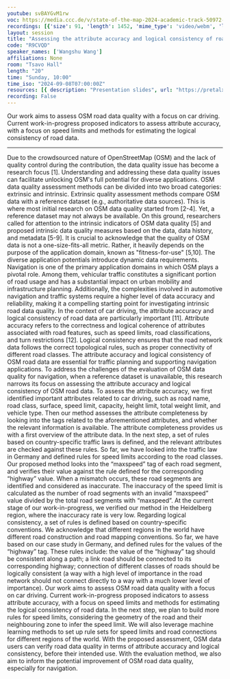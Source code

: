 ```yaml
---
youtube: svBAYGvM1rw
voc: https://media.ccc.de/v/state-of-the-map-2024-academic-track-50972-assessing-the-attribute-accuracy-and-logical-consistency-of-road-data-in-openstreetmap
recordings: [{'size': 91, 'length': 1452, 'mime_type': 'video/webm', 'language': 'eng', 'filename': 'sotm2024-50972-eng-Assessing_the_attribute_accuracy_and_logical_consistency_of_road_data_in_OpenStreetMap_webm-hd.webm', 'state': 'new', 'folder': 'webm-hd', 'high_quality': True, 'width': 1920, 'height': 1080, 'updated_at': '2024-11-27T19:41:33.861+01:00', 'recording_url': 'https://cdn.media.ccc.de/events/sotm/2024/webm-hd/sotm2024-50972-eng-Assessing_the_attribute_accuracy_and_logical_consistency_of_road_data_in_OpenStreetMap_webm-hd.webm', 'url': 'https://api.media.ccc.de/public/recordings/82004', 'event_url': 'https://api.media.ccc.de/public/events/f439ff30-da53-5e46-8365-83554188e70c', 'conference_url': 'https://api.media.ccc.de/public/conferences/sotm2024'}, {'size': 46, 'length': 1452, 'mime_type': 'video/webm', 'language': 'eng', 'filename': 'sotm2024-50972-eng-Assessing_the_attribute_accuracy_and_logical_consistency_of_road_data_in_OpenStreetMap_webm-sd.webm', 'state': 'new', 'folder': 'webm-sd', 'high_quality': False, 'width': 720, 'height': 576, 'updated_at': '2024-11-27T19:28:15.631+01:00', 'recording_url': 'https://cdn.media.ccc.de/events/sotm/2024/webm-sd/sotm2024-50972-eng-Assessing_the_attribute_accuracy_and_logical_consistency_of_road_data_in_OpenStreetMap_webm-sd.webm', 'url': 'https://api.media.ccc.de/public/recordings/82000', 'event_url': 'https://api.media.ccc.de/public/events/f439ff30-da53-5e46-8365-83554188e70c', 'conference_url': 'https://api.media.ccc.de/public/conferences/sotm2024'}, {'size': 22, 'length': 1452, 'mime_type': 'audio/mpeg', 'language': 'eng', 'filename': 'sotm2024-50972-eng-Assessing_the_attribute_accuracy_and_logical_consistency_of_road_data_in_OpenStreetMap_mp3.mp3', 'state': 'new', 'folder': 'mp3', 'high_quality': False, 'width': 0, 'height': 0, 'updated_at': '2024-11-27T19:19:29.978+01:00', 'recording_url': 'https://cdn.media.ccc.de/events/sotm/2024/mp3/sotm2024-50972-eng-Assessing_the_attribute_accuracy_and_logical_consistency_of_road_data_in_OpenStreetMap_mp3.mp3', 'url': 'https://api.media.ccc.de/public/recordings/81998', 'event_url': 'https://api.media.ccc.de/public/events/f439ff30-da53-5e46-8365-83554188e70c', 'conference_url': 'https://api.media.ccc.de/public/conferences/sotm2024'}, {'size': 33, 'length': 1452, 'mime_type': 'video/mp4', 'language': 'eng', 'filename': 'sotm2024-50972-eng-Assessing_the_attribute_accuracy_and_logical_consistency_of_road_data_in_OpenStreetMap_sd.mp4', 'state': 'new', 'folder': 'h264-sd', 'high_quality': False, 'width': 720, 'height': 576, 'updated_at': '2024-11-27T19:19:26.250+01:00', 'recording_url': 'https://cdn.media.ccc.de/events/sotm/2024/h264-sd/sotm2024-50972-eng-Assessing_the_attribute_accuracy_and_logical_consistency_of_road_data_in_OpenStreetMap_sd.mp4', 'url': 'https://api.media.ccc.de/public/recordings/81997', 'event_url': 'https://api.media.ccc.de/public/events/f439ff30-da53-5e46-8365-83554188e70c', 'conference_url': 'https://api.media.ccc.de/public/conferences/sotm2024'}, {'size': 71, 'length': 1452, 'mime_type': 'video/mp4', 'language': 'eng', 'filename': 'sotm2024-50972-eng-Assessing_the_attribute_accuracy_and_logical_consistency_of_road_data_in_OpenStreetMap_hd.mp4', 'state': 'new', 'folder': 'h264-hd', 'high_quality': True, 'width': 1920, 'height': 1080, 'updated_at': '2024-11-27T19:15:44.213+01:00', 'recording_url': 'https://cdn.media.ccc.de/events/sotm/2024/h264-hd/sotm2024-50972-eng-Assessing_the_attribute_accuracy_and_logical_consistency_of_road_data_in_OpenStreetMap_hd.mp4', 'url': 'https://api.media.ccc.de/public/recordings/81992', 'event_url': 'https://api.media.ccc.de/public/events/f439ff30-da53-5e46-8365-83554188e70c', 'conference_url': 'https://api.media.ccc.de/public/conferences/sotm2024'}]
layout: session
title: "Assessing the attribute accuracy and logical consistency of road data in OpenStreetMap"
code: "R9CVQD"
speaker_names: ['Wangshu Wang']
affiliations: None
room: "Tsavo Hall"
length: "20"
time: "Sunday, 10:00"
time_iso: "2024-09-08T07:00:00Z"
resources: [{ description: "Presentation slides", url: "https://pretalx.com/media/state-of-the-map-2024-academic-track/submissions/R9CVQD/resources/_wJoogZp.pdf" }]
recording: False
---
```


Our work aims to assess OSM road data quality with a focus on car driving. Current work-in-progress proposed indicators to assess attribute accuracy, with a focus on speed limits and methods for estimating the logical consistency of road data.

<hr>

Due to the crowdsourced nature of OpenStreetMap (OSM) and the lack of quality control during the contribution, the data quality issue has become a research focus [1]. Understanding and addressing these data quality issues can facilitate unlocking OSM's full potential for diverse applications. OSM data quality assessment methods can be divided into two broad categories: extrinsic and intrinsic. Extrinsic quality assessment methods compare OSM data with a reference dataset (e.g., authoritative data sources). This is where most initial research on OSM data quality started from [2-4]. Yet, a reference dataset may not always be available. On this ground, researchers called for attention to the intrinsic indicators of OSM data quality [5] and proposed intrinsic data quality measures based on the data, data history, and metadata [5-9]. 
It is crucial to acknowledge that the quality of OSM data is not a one-size-fits-all metric. Rather, it heavily depends on the purpose of the application domain, known as &#34;fitness-for-use&#34; [5,10]. The diverse application potentials introduce dynamic data requirements. Navigation is one of the primary application domains in which OSM plays a pivotal role. Among them, vehicular traffic constitutes a significant portion of road usage and has a substantial impact on urban mobility and infrastructure planning. Additionally, the complexities involved in automotive navigation and traffic systems require a higher level of data accuracy and reliability, making it a compelling starting point for investigating intrinsic road data quality.
In the context of car driving, the attribute accuracy and logical consistency of road data are particularly important [11]. Attribute accuracy refers to the correctness and logical coherence of attributes associated with road features, such as speed limits, road classifications, and turn restrictions [12]. Logical consistency ensures that the road network data follows the correct topological rules, such as proper connectivity of different road classes. The attribute accuracy and logical consistency of OSM road data are essential for traffic planning and supporting navigation applications.
To address the challenges of the evaluation of OSM data quality for navigation, when a reference dataset is unavailable, this research narrows its focus on assessing the attribute accuracy and logical consistency of OSM road data. 
To assess the attribute accuracy, we first identified important attributes related to car driving, such as road name, road class, surface, speed limit, capacity, height limit, total weight limit, and vehicle type. Then our method assesses the attribute completeness by looking into the tags related to the aforementioned attributes, and whether the relevant information is available. The attribute completeness provides us with a first overview of the attribute data. 
In the next step, a set of rules based on country-specific traffic laws is defined, and the relevant attributes are checked against these rules. So far, we have looked into the traffic law in Germany and defined rules for speed limits according to the road classes. Our proposed method looks into the “maxspeed” tag of each road segment, and verifies their value against the rule defined for the corresponding “highway” value. When a mismatch occurs, these road segments are identified and considered as inaccurate. 
The inaccuracy of the speed limit is calculated as the number of road segments with an invalid “maxspeed” value divided by the total road segments with “maxspeed”. At the current stage of our work-in-progress, we verified our method in the Heidelberg region, where the inaccuracy rate is very low. 
Regarding logical consistency, a set of rules is defined based on country-specific conventions. We acknowledge that different regions in the world have different road construction and road mapping conventions. So far, we have based on our case study in Germany, and defined rules for the values of the “highway” tag. These rules include: the value of the “highway” tag should be consistent along a path; a link road should be connected to its corresponding highway; connection of different classes of roads should be logically consistent (a way with a high level of importance in the road network should not connect directly to a way with a much lower level of importance).
Our work aims to assess OSM road data quality with a focus on car driving. Current work-in-progress proposed indicators to assess attribute accuracy, with a focus on speed limits and methods for estimating the logical consistency of road data. In the next step, we plan to build more rules for speed limits, considering the geometry of the road and their neighbouring zone to infer the speed limit. We will also leverage machine learning methods to set up rule sets for speed limits and road connections for different regions of the world. 
With the proposed assessment, OSM data users can verify road data quality in terms of attribute accuracy and logical consistency, before their intended use. With the evaluation method, we also aim to inform the potential improvement of OSM road data quality, especially for navigation.

